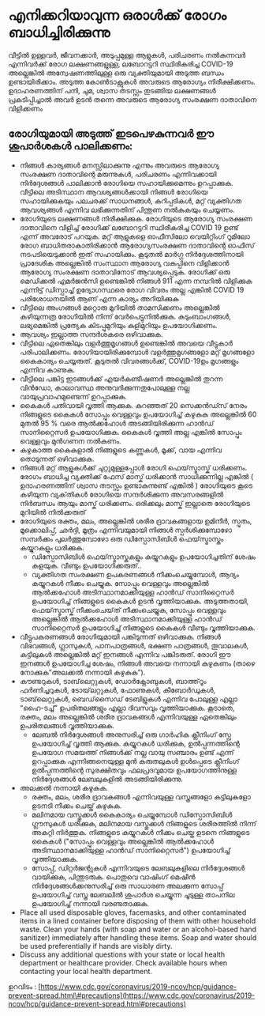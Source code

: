 # എനിക്കറിയാവുന്ന ഒരാൾക്ക് രോഗം ബാധിച്ചിരിക്കുന്നു

വീട്ടിൽ ഉള്ളവർ, ജീവനക്കാർ, അടുപ്പമുള്ള ആളുകൾ, പരിചരണം നൽകുന്നവർ എന്നിവർക്ക് രോഗ ലക്ഷണങ്ങളുള്ള, ലബോറട്ടറി സ്ഥിരീകരിച്ച COVID-19 അല്ലെങ്കിൽ അന്വേഷണത്തിലുള്ള ഒരു വ്യക്തിയുമായി അടുത്ത ബന്ധം ഉണ്ടായിരിക്കാം. അടുത്ത കോൺ‌ടാക്റ്റുകൾ‌ അവരുടെ ആരോഗ്യം നിരീക്ഷിക്കണം. ഉദാഹരണത്തിന് പനി, ചുമ, ശ്വാസ തടസ്സം തുടങ്ങിയ ലക്ഷണങ്ങൾ പ്രകടിപ്പിച്ചാൽ അവർ ഉടൻ തന്നെ അവരുടെ ആരോഗ്യ സംരക്ഷണ ദാതാവിനെ വിളിക്കണം

## രോഗിയുമായി അടുത്ത് ഇടപെഴകുന്നവർ ഈ ശുപാർശകൾ പാലിക്കണം:

* നിങ്ങൾ കാര്യങ്ങൾ മനസ്സിലാക്കുന്നു എന്നും അവരുടെ ആരോഗ്യ സംരക്ഷണ ദാതാവിന്റെ മരുന്നുകൾ, പരിചരണം എന്നിവക്കായി നിർദ്ദേശങ്ങൾ പാലിക്കാൻ രോഗിയെ സഹായിക്കുമെന്നും ഉറപ്പാക്കുക. വീട്ടിലെ അടിസ്ഥാന ആവശ്യങ്ങൾക്കായി നിങ്ങൾ രോഗിയെ സഹായിക്കുകയും പലചരക്ക് സാധനങ്ങൾ, കുറിപ്പടികൾ, മറ്റ് വ്യക്തിഗത ആവശ്യങ്ങൾ എന്നിവ ലഭിക്കുന്നതിന് പിന്തുണ നൽകുകയും ചെയ്യണം.
* രോഗിയുടെ ലക്ഷണങ്ങൾ നിരീക്ഷിക്കുക. രോഗിയുടെ ആരോഗ്യ സംരക്ഷണ ദാതാവിനെ വിളിച്ച് രോഗിക്ക് ലബോറട്ടറി സ്ഥിരീകരിച്ച COVID 19 ഉണ്ട് എന്ന് അവരോട് പറയുക. മറ്റ് ആളുകളെ ഓഫീസിലോ വെയിറ്റിംഗ് റൂമിലോ രോഗ ബാധിതരാകാതിരിക്കാൻ ആരോഗ്യസംരക്ഷണ ദാതാവിന്റെ ഓഫീസ് നടപടിയെടുക്കാൻ ഇത് സഹായിക്കും. കൂടുതൽ മാർഗ്ഗ നിർദ്ദേശത്തിനായി പ്രാദേശിക അല്ലെങ്കിൽ സംസ്ഥാന ആരോഗ്യ വകുപ്പിനെ വിളിക്കാൻ ആരോഗ്യ സംരക്ഷണ ദാതാവിനോട് ആവശ്യപ്പെടുക. രോഗിക്ക് ഒരു മെഡിക്കൽ എമർജൻസി ഉണ്ടെങ്കിൽ നിങ്ങൾ 911 എന്ന നമ്പറിൽ വിളിക്കുക എന്നിട്ട് ഡിസ്പാച്ച് ഉദ്യോഗസ്ഥരെ രോഗ വിവരം അല്ല എങ്കിൽ COVID 19 പരിശോധനയിൽ ആണ് എന്ന കാര്യം അറിയിക്കുക
* വീട്ടിലെ അംഗങ്ങൾ മറ്റൊരു മുറിയിൽ താമസിക്കണം അല്ലെങ്കിൽ കഴിയുന്നത്ര രോഗിയിൽ നിന്ന് വേർപെട്ടുനിൽക്കുക. കുടുംബാംഗങ്ങൾ, ലഭ്യമെങ്കിൽ പ്രത്യേക കിടപ്പുമുറിയും കുളിമുറിയും ഉപയോഗിക്കണം.
* ആവശ്യം ഇല്ലാത്ത സന്ദർശകരെ ഒഴിവാക്കുക.
* വീട്ടിലെ ഏതെങ്കിലും വളർത്തുമൃഗങ്ങൾ ഉണ്ടെങ്കിൽ അവയെ വീട്ടുകാർ പരിപാലിക്കണം. രോഗിയായിരിക്കുമ്പോൾ വളർത്തുമൃഗങ്ങളോ മറ്റ് മൃഗങ്ങളോ കൈകാര്യം ചെയ്യരുത്. കൂടുതൽ വിവരങ്ങൾക്ക്, COVID-19ഉം മൃഗങ്ങളും എന്നിവ കാണുക.
* വീട്ടിലെ പങ്കിട്ട ഇടങ്ങൾക്ക് എയർകണ്ടീഷണർ അല്ലെങ്കിൽ തുറന്ന വിൻഡോ, കാലാവസ്ഥ അനുവദിക്കുന്നതുപോലുള്ള നല്ല വായുപ്രവാഹമുണ്ടെന്ന് ഉറപ്പാക്കുക.
* കൈകൾ പതിവായി വൃത്തി ആക്കുക. കുറഞ്ഞത് 20 സെക്കൻഡ്സ് നേരം നിങ്ങളുടെ കൈകൾ സോപ്പും വെള്ളവും ഉപയോഗിച്ച് കഴുകുക അല്ലെങ്കിൽ 60 മുതൽ 95 % വരെ ആൽക്കഹോൾ അടങ്ങിയിരിക്കുന്ന ഹാൻഡ് സാനിറ്റൈസർ ഉപയോഗിക്കുക. കൈകൾ വൃത്തി അല്ല എങ്കിൽ സോപ്പും വെള്ളവും മുൻഗണന നൽകണം.
* കഴുകാത്ത കൈകളാൽ നിങ്ങളുടെ കണ്ണുകൾ, മൂക്ക്, വായ എന്നിവ തൊടുന്നത് ഒഴിവാക്കുക.
* നിങ്ങൾ മറ്റ് ആളുകൾക്ക് ചുറ്റുമുള്ളപ്പോൾ രോഗി ഫെയ്‌സ്മാസ്ക് ധരിക്കണം. രോഗം ബാധിച്ച വ്യക്തിക്ക് ഫേസ് മാസ്ക് ധരിക്കാൻ സാധിക്കുന്നില്ല എങ്കിൽ ( ഉദാഹരണത്തിന് ശ്വാസ തടസ്സം ഉണ്ടാകുന്നുണ്ട് എങ്കിൽ ) രോഗിയുടെ കൂടെ കഴിയുന്ന വ്യക്‌തികൾ രോഗിയെ സന്ദർശിക്കുന്ന അവസരങ്ങളിൽ നിർബന്ധം ആയും മാസ്ക് ധരിക്കണം. ഒരിക്കലും മാസ്ക് ഇല്ലാതെ രോഗിയുടെ മുറിയിൽ നിൽക്കരുത്
* രോഗിയുടെ രക്തം, മലം, അല്ലെങ്കിൽ ശരീര ദ്രാവകങ്ങളായ ഉമിനീർ, സ്പുതം, മൂക്കൊലിപ്പ്, ഛർദ്ദി, മൂത്രം എന്നിവയുമായി നിങ്ങൾ സ്പർശിക്കുമ്പോഴോ സമ്പർക്കം പുലർത്തുമ്പോഴോ ഒരു ഡിസ്പോസിബിൾ ഫെയ്‌സ്മാസ്കും കയ്യുറകളും ധരിക്കുക.
  * ഡിസ്പോസിബിൾ ഫെയ്‌സ്മാസ്കുകളും കയ്യുറകളും ഉപയോഗിച്ചതിന് ശേഷം കളയുക. വീണ്ടും ഉപയോഗിക്കരുത്..
  * വ്യക്തിഗത സംരക്ഷണ ഉപകരണങ്ങൾ നീക്കംചെയ്യുമ്പോൾ, ആദ്യം കയ്യുറകൾ നീക്കം ചെയ്യുക. സോപ്പും വെള്ളവും അല്ലെങ്കിൽ ആൽക്കഹോൾ അടിസ്ഥാനമാക്കിയുള്ള ഹാൻഡ് സാനിറ്റൈസർ ഉപയോഗിച്ച് നിങ്ങളുടെ കൈകൾ ഉടൻ വൃത്തിയാക്കുക. അടുത്തതായി, ഫെയ്‌സ്മാസ്ക് നീക്കംചെയ്‌ത് നീക്കംചെയ്യുക, സോപ്പും വെള്ളവും അല്ലെങ്കിൽ ആൽക്കഹോൾ അടിസ്ഥാനമാക്കിയുള്ള ഹാൻഡ് സാനിറ്റൈസർ ഉപയോഗിച്ച് നിങ്ങളുടെ കൈകൾ വീണ്ടും വൃത്തിയാക്കുക.
* വീട്ടുപകരണങ്ങൾ രോഗിയുമായി പങ്കിടുന്നത് ഒഴിവാക്കുക. നിങ്ങൾ വിഭവങ്ങൾ, ഗ്ലാസുകൾ, പാനപാത്രങ്ങൾ, ഭക്ഷണ പാത്രങ്ങൾ, തൂവാലകൾ, കട്ടിലുകൾ അല്ലെങ്കിൽ മറ്റ് ഇനങ്ങൾ എന്നിവ പങ്കിടരുത്. രോഗി ഈ ഇനങ്ങൾ ഉപയോഗിച്ച ശേഷം, നിങ്ങൾ അവയെ നന്നായി കഴുകണം \(താഴെ നോക്കുക“അലക്കൽ നന്നായി കഴുകുക”\).
* കൗണ്ടറുകൾ‌, ടാബ്‌ലെറ്റുകൾ‌, ഡോർ‌ക്നോബുകൾ‌, ബാത്ത്‌റൂം ഫർണിച്ചറുകൾ‌, ടോയ്‌ലറ്റുകൾ‌, ഫോണുകൾ‌, കീബോർ‌ഡുകൾ‌, ടാബ്‌ലെറ്റുകൾ‌, ബെഡ്‌സൈഡ് ടേബിളുകൾ‌ എന്നിവ പോലുള്ള എല്ലാ “ഹൈ-ടച്ച്” ഉപരിതലങ്ങളും എല്ലാ ദിവസവും വൃത്തിയാക്കുക. കൂടാതെ, രക്തം, മലം അല്ലെങ്കിൽ ശരീര ദ്രാവകങ്ങൾ എന്നിവയുള്ള ഏതെങ്കിലും ഉപരിതലങ്ങൾ വൃത്തിയാക്കുക.
  * ലേബൽ നിർദ്ദേശങ്ങൾ അനുസരിച്ച് ഒരു ഗാർഹിക ക്ലീനിംഗ് സ്പ്രേ ഉപയോഗിച്ച് വൃത്തി ആക്കുക. കയ്യുറകൾ ധരിക്കുക, ഉൽപ്പന്നത്തിന്റെ ഉപയോഗ സമയത്ത് നിങ്ങൾക്ക് നല്ല വായു സഞ്ചാരം ഉണ്ട് എന്ന് ഉറപ്പാക്കുക എന്നിങ്ങനെയുള്ള മുൻ കരുതലുകൾ ഉൾപ്പെടെ ക്ലീനിംഗ് ഉൽപ്പന്നത്തിന്റെ സുരക്ഷിതവും ഫലപ്രദവുമായ ഉപയോഗത്തിനുള്ള നിർദ്ദേശങ്ങൾ ലേബലുകളിൽ അടങ്ങിയിരിക്കുന്നു.
* അലക്കൽ നന്നായി കഴുകുക.
  * രക്തം, മലം, ശരീര ദ്രാവകങ്ങൾ എന്നിവയുള്ള വസ്ത്രങ്ങളോ കട്ടിലുകളോ ഉടനടി നീക്കം ചെയ്ത് കഴുകുക.
  * മലിനമായ വസ്തുക്കൾ കൈകാര്യം ചെയ്യുമ്പോൾ ഡിസ്പോസിബിൾ ഗ്ലൗസുകൾ ധരിക്കുക, മലിനമായ വസ്തുക്കൾ നിങ്ങളുടെ ശരീരത്തിൽ നിന്ന് അകറ്റി നിർത്തുക. നിങ്ങളുടെ കയ്യുറകൾ നീക്കം ചെയ്ത ഉടനെ നിങ്ങളുടെ കൈകൾ \("സോപ്പും വെള്ളവും അല്ലെങ്കിൽ ആൽക്കഹോൾ അടിസ്ഥാനമാക്കിയുള്ള ഹാൻഡ് സാനിറ്റൈസർ"\) ഉപയോഗിച്ച് വൃത്തിയാക്കുക.
  * സോപ്പ്, ഡിറ്റർജന്റുകൾ എന്നിവയുടെ ലേബലുകളിലെ നിർദ്ദേശങ്ങൾ വായിക്കുക, പിന്തുടരുക. പൊതുവെ വാഷിംഗ് മെഷീൻ നിർദ്ദേശങ്ങൾക്കനുസരിച്ച് ഒരു സാധാരണ അലക്കുന്ന സോപ്പ് ഉപയോഗിച്ച് വസ്ത്ര ലേബലിൽ ശുപാർശ ചെയ്യുന്ന ചൂടുള്ള താപനില ഉപയോഗിച്ച് നന്നായി വരണ്ടതാക്കുക.
* Place all used disposable gloves, facemasks, and other contaminated items in a lined container before disposing of them with other household waste. Clean your hands \(with soap and water or an alcohol-based hand sanitizer\) immediately after handling these items. Soap and water should be used preferentially if hands are visibly dirty.
* Discuss any additional questions with your state or local health department or healthcare provider. Check available hours when contacting your local health department.

ഉറവിടം : [https://www.cdc.gov/coronavirus/2019-ncov/hcp/guidance-prevent-spread.html\#precautions](https://www.cdc.gov/coronavirus/2019-ncov/hcp/guidance-prevent-spread.html#precautions)

